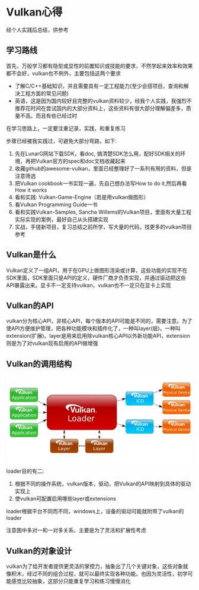 # Vulkan心得

经个人实践后总结，供参考

## 学习路线

首先，万般学习都有隐型或显性的前置知识或技能的要求，不然学起来效率和效果都不会好，vulkan也不例外，主要包括这两个要求

- 了解C/C++基础知识，并且需要具有一定工程能力(至少会搭项目，查询和解决工程方面的常见问题)
- 英语，这是因为国内较好且完整的vulkan资料较少，经我个人实践，我强烈不推荐花时间在尝试国内的大部分资料上，这些资料有很大部分理解偏差多，质量不高。而且有些已经过时

在学习思路上，一定要注重记录，实践，和重复练习

步骤已经被我实践过，可避免大部分弯路，如下:

1. 先在LunarG网站下载SDK，看doc, 搞清楚SDK怎么用，配好SDK相关的环境，再把Vulkan官方的spec和doc文档收藏起来
2. 收藏github的awesome-vulkan，里面已经整理好了一系列有用的资料，但是注意筛选
3. 把Vulkan cookbook一书实现一遍，先自己想办法写How to do it,然后再看How it works
4. 看和实践: Vulkan-Game-Engine（若是用vulkan做图形）
5. 看Vulkan Programming Guide一书
6. 看和实践Vulkan-Samples, Sancha Willems的Vulkan项目，里面有大量工程实际实现的案例，最好自己从头搭建实现
7. 实战，手搓新项目，复习总结之前所学，写大量的代码，找更多的vulkan项目参考

## Vulkan是什么

Vulkan定义了一组API，用于在GPU上做图形渲染或计算，这些功能的实现不在SDK里面，SDK里面只是API的定义，硬件厂商才负责实现，并通过驱动把这些API暴露出来。显卡不一定支持vulkan，vulkan也不一定只在显卡上实现

## Vulkan的API

vulkan分为核心API，非核心API，每个版本的API可能是不同的，需要注意。为了使API方便维护管理，把各种功能模块和插件化了，一种叫layer(层)，一种叫extension(扩展)。layer是用来启用除vulkan核心API以外新功能API，extension则是为了对vulkan现有启用的API做增强

## Vulkan的调用结构

![图1](img/vulkan_essentials_1.png)

loader目的有二:

1. 根据不同的操作系统，vulkan版本，驱动，把Vulkan的API映射到具体的驱动实现上
2. 使vulkan可配置启用哪些layer或extensions

loader根据平台不同而不同，windows上，设备的驱动可能就附带了vulkan的loader

注意图中多对一和一对多关系，主要是为了灵活和扩展性考虑

## Vulkan的对象设计

vulkan为了给开发者提供更灵活的掌控力，抽象出了几个关键对象，这些对象就像积木，经过不同的组合过程，就可以最终实现各种功能。也因为灵活性，初学可能感觉比较抽象，这部分只能重复学习和练习慢慢消化